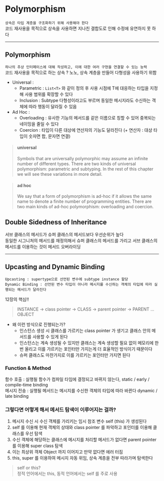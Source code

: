 # Polymorphism

`상속은 타입 계층을 구조화하기 위해 사용해야 한다` <br>
코드 재사용을 목적으로 상속을 사용하면 지나친 결합도로 인해 수정에 유연하지 못 하다
<hr>

## Polymorphism

`하나의 추상 인터페이스에 대해 작성하고, 이에 대한 여러 구현을 연결할 수 있는 능력`<br>
코드 재사용을 목적으로 하는 상속 ? 노노, 상속 계층을 만들어 다형성을 사용하기 위함

- Universal :
    - Parametric : `List<T>` 와 같이 정의 후 사용 시점에 T에 대응하는 타입을 지정해 사용 범위를 확장할 수 있다
    - Inclusion : Subtype 다형성이라고도 부르며 동일한 메시지라도 수신하는 객체에 따라 행동이 달라질 수 있음
- Ad Hoc :
    - Overloading : 유사한 기능의 메서드를 같은 이름으로 칭할 수 있어 중복되는 네이밍을 줄일 수 있다
    - Coercion : 타입이 다른 대상에 연산자의 기능도 달라진다 (+ 연산자 : 대상 타입이 숫자면 합, 문자면 연결)

> <h4>universal</h4>
> Symbols that are universally polymorphic may assume an infinite number of different types. There are two kinds of
> universal polymorphism: parametric and subtyping. In the rest of this chapter we will see these variations in more
> detail.

> <h4>ad hoc </h4>
> We say that a form of polymorphism is ad-hoc if it allows the same name to denote a finite number of programming
> entities. There are two main kinds of ad-hoc polymorphism: overloading and coercion.

## Double Sidedness of Inheritance

서브 클래스의 메서드가 슈퍼 클래스의 메서드보다 우선순위가 높다 <br>
동일한 시그니처의 메서드를 재정의해서 슈퍼 클래스의 메서드를 가리고 서브 클래스의 메서드를 이용하는 것이 메서드 오버라이딩
<hr>

## Upcasting and Dynamic Binding

`Upcasting : supertype으로 선언된 변수에 subtype instance 할당` <br>
`Dynamic Binding : 선언된 변수 타입이 아니라 메시지를 수신하는 객체의 타입에 따라 실행되는 메서드가 달라진다`

12장의 핵심!!
> INSTANCE -> class pointer -> CLASS -> parent pointer -> PARENT ... OBJECT

- 왜 이런 방식으로 진행되는가? <br>
    - 인스턴스 생성 시 클래스를 가르키는 class pointer 가 생기고 클래스 안의 메서드를 사용할 수 있게 된다 <br>
    - 인스턴스는 계속 생성될 수 있지만 클래스는 계속 생성할 필요 없이 메모리에 한 번 올리고 이를 가르키는 포인터만 가지는게 더 효율적인 방식이기 때문이다
    - 슈퍼 클래스도 마찬가지로 이를 가르키는 포인터만 가지면 된다

### Function & Method

함수 호출 : 실행될 함수가 컴파일 타임에 결정되고 바뀌지 않는다, static / early / compile-time binding <br>
메시지 전송 : 실행될 메서드는 메시지를 수신한 객체의 타입에 따라 바뀐다 dynamic / late binding

### 그렇다면 어떻게 해서 메서드 탐색이 이루어지는 걸까?

1. 메시지 수신 시 수신 객체를 가리키는 임시 참조 변수 self (this) 가 생성된다
2. self 를 이용해 현재 객체의 상태와 class pointer 를 파악하고 포인터를 이용해 클래스를 우선 탐색
3. 수신 객체에 해당하는 클래스에 메시지를 처리할 메서드가 없다면 parent pointer 를 이용해 super class 탐색
4. 이는 최상위 객체 Object 까지 이어지고 만약 없다면 에러 터짐
5. this, super 를 이용하여 메시지 자동 위임, 상속 계층을 전부 따라가며 탐색한다

> self or this? <br>
> 정적 언어에서는 this, 동적 언어에서는 self 를 주로 사용